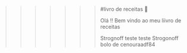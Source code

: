 >>>>>>> #livro de receitas :cake:
>>>>>>>
>>>>>>> 
>>>>>>>
>>>>>>> Olá !! Bem vindo ao meu liivro de receitas
>>>>>>>
>>>>>>> 
>>>>>>>
>>>>>>>    Strognoff teste teste
>>>>>>>    Strogonoff
>>>>>>>    bolo de cenouraadf84
